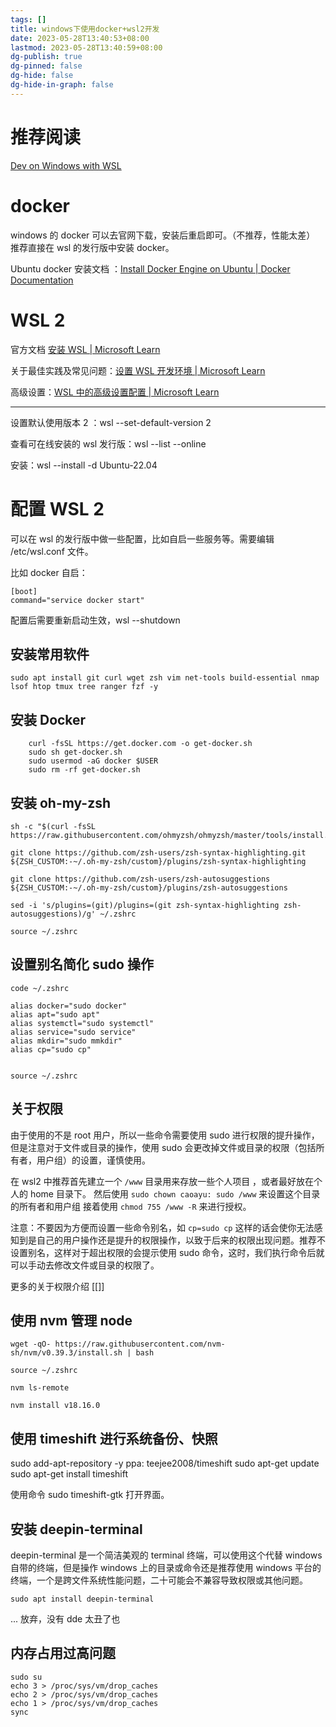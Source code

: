 ```yaml
---
tags: []
title: windows下使用docker+wsl2开发
date: 2023-05-28T13:40:53+08:00
lastmod: 2023-05-28T13:40:59+08:00
dg-publish: true
dg-pinned: false
dg-hide: false
dg-hide-in-graph: false
---
```

# 推荐阅读

[Dev on Windows with WSL](https://dowww.spencerwoo.com/)
# docker

windows 的 docker 可以去官网下载，安装后重启即可。（不推荐，性能太差）
推荐直接在 wsl 的发行版中安装 docker。

Ubuntu docker 安装文档 ：[Install Docker Engine on Ubuntu | Docker Documentation](https://docs.docker.com/engine/install/ubuntu/)

# WSL 2

官方文档 [安装 WSL | Microsoft Learn](https://learn.microsoft.com/zh-CN/windows/wsl/install)

关于最佳实践及常见问题：[设置 WSL 开发环境 | Microsoft Learn](https://learn.microsoft.com/zh-CN/windows/wsl/setup/environment#set-up-your-linux-username-and-password)

高级设置：[WSL 中的高级设置配置 | Microsoft Learn](https://learn.microsoft.com/zh-CN/windows/wsl/wsl-config#wsl-2-settings)


----


设置默认使用版本 2 ：wsl --set-default-version 2

查看可在线安装的 wsl 发行版：wsl --list --online

安装：wsl --install -d Ubuntu-22.04


# 配置 WSL 2

可以在 wsl 的发行版中做一些配置，比如自启一些服务等。需要编辑 /etc/wsl.conf 文件。

比如 docker 自启：

```
[boot]
command="service docker start" 
```

配置后需要重新启动生效，wsl --shutdown

## 安装常用软件


```
sudo apt install git curl wget zsh vim net-tools build-essential nmap lsof htop tmux tree ranger fzf -y
```

## 安装 Docker 


```
    curl -fsSL https://get.docker.com -o get-docker.sh
    sudo sh get-docker.sh
    sudo usermod -aG docker $USER
    sudo rm -rf get-docker.sh

```

## 安装 oh-my-zsh


```
sh -c "$(curl -fsSL https://raw.githubusercontent.com/ohmyzsh/ohmyzsh/master/tools/install.sh)"

git clone https://github.com/zsh-users/zsh-syntax-highlighting.git ${ZSH_CUSTOM:-~/.oh-my-zsh/custom}/plugins/zsh-syntax-highlighting

git clone https://github.com/zsh-users/zsh-autosuggestions ${ZSH_CUSTOM:-~/.oh-my-zsh/custom}/plugins/zsh-autosuggestions

sed -i 's/plugins=(git)/plugins=(git zsh-syntax-highlighting zsh-autosuggestions)/g' ~/.zshrc

source ~/.zshrc

```

## 设置别名简化 sudo 操作


```
code ~/.zshrc 

alias docker="sudo docker"
alias apt="sudo apt"
alias systemctl="sudo systemctl"
alias service="sudo service"
alias mkdir="sudo mmkdir"
alias cp="sudo cp"


source ~/.zshrc
```

## 关于权限  

由于使用的不是 root 用户，所以一些命令需要使用 sudo 进行权限的提升操作，但是注意对于文件或目录的操作，使用 sudo 会更改掉文件或目录的权限（包括所有者，用户组）的设置，谨慎使用。

在 wsl2 中推荐首先建立一个 `/www` 目录用来存放一些个人项目 ，或者最好放在个人的 home 目录下。
然后使用 `sudo chown caoayu: sudo /www` 来设置这个目录的所有者和用户组 
接着使用 `chmod 755 /www -R` 来进行授权。

注意：不要因为方便而设置一些命令别名，如 `cp=sudo cp` 这样的话会使你无法感知到是自己的用户操作还是提升的权限操作，以致于后来的权限出现问题。推荐不设置别名，这样对于超出权限的会提示使用 sudo 命令，这时，我们执行命令后就可以手动去修改文件或目录的权限了。

更多的关于权限介绍 [[]]
## 使用 nvm 管理 node


```
wget -qO- https://raw.githubusercontent.com/nvm-sh/nvm/v0.39.3/install.sh | bash

source ~/.zshrc 

nvm ls-remote

nvm install v18.16.0

```

## 使用 timeshift 进行系统备份、快照

sudo add-apt-repository -y ppa: teejee2008/timeshift
sudo apt-get update
sudo apt-get install timeshift

使用命令 sudo timeshift-gtk 打开界面。

## 安装 deepin-terminal 

deepin-terminal 是一个简洁美观的 terminal 终端，可以使用这个代替 windows 自带的终端，但是操作 windows 上的目录或命令还是推荐使用 windows 平台的终端，一个是跨文件系统性能问题，二十可能会不兼容导致权限或其他问题。

```
sudo apt install deepin-terminal
```

... 放弃，没有 dde 太丑了也

## 内存占用过高问题


```
sudo su
echo 3 > /proc/sys/vm/drop_caches
echo 2 > /proc/sys/vm/drop_caches
echo 1 > /proc/sys/vm/drop_caches
sync
```
